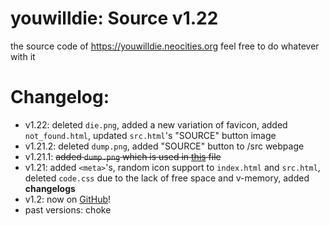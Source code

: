 # youwilldie: Source v1.22
the source code of https://youwilldie.neocities.org feel free to do whatever with it
# Changelog:
 * v1.22: deleted `die.png`, added a new variation of favicon, added `not_found.html`, updated `src.html`'s "SOURCE" button image
 * v1.21.2: deleted `dump.png`, added "SOURCE" button to /src webpage
 * v1.21.1: ~~added `dump.png` which is used in <a href="https://github.com/YOUWILLDIE666/YOUWILLDIE666/blob/main/README.md">this</a> file~~
 * v1.21: added `<meta>`'s, random icon support to `index.html` and `src.html`, deleted `code.css` due to the lack of free space and v-memory, added **changelogs**
 * v1.2: now on <a href="https://github.com/topics/how-to-die">GitHub</a>!
 * past versions: choke
